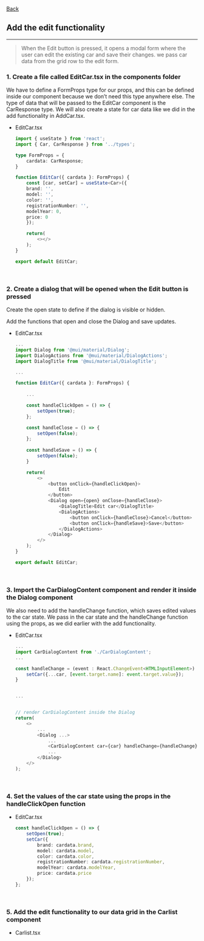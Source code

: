 [Back](README.md)

## Add the edit functionality

<hr>


> When the Edit button is pressed, it opens a modal form where the user can edit the existing car and save their changes. we pass car data from the grid row to the edit form.

### 1. Create a file called EditCar.tsx in the components folder

We have to define a FormProps type for our props, and this can be defined inside our component because we don’t need this type anywhere else. The type of data that will be passed to the EditCar component is the CarResponse type. We will also create a state for car data like we did in the add functionality in AddCar.tsx.


- EditCar.tsx
    ```typescript
    import { useState } from 'react';
    import { Car, CarResponse } from '../types';

    type FormProps = {
        cardata: CarResponse;
    }
    
    function EditCar({ cardata }: FormProps) {
        const [car, setCar] = useState<Car>({
        brand: '',
        model: '',
        color: '',
        registrationNumber: '',
        modelYear: 0,
        price: 0
        });

        return(
            <></>
        );
    }

    export default EditCar;
    ```

&nbsp;

### 2. Create a dialog that will be opened when the Edit button is pressed

Create the open state to define if the dialog is visible or hidden. 

Add the functions that open and close the Dialog and save updates.

- EditCar.tsx
    ```typescript
    ...
    import Dialog from '@mui/material/Dialog';
    import DialogActions from '@mui/material/DialogActions';
    import DialogTitle from '@mui/material/DialogTitle';

    ...

    function EditCar({ cardata }: FormProps) {
        
        ...

        const handleClickOpen = () => {
            setOpen(true);
        };

        const handleClose = () => {
            setOpen(false);
        };
        
        const handleSave = () => {
            setOpen(false);
        }

        return(
            <>
                <button onClick={handleClickOpen}>
                    Edit
                </button>
                <Dialog open={open} onClose={handleClose}>
                    <DialogTitle>Edit car</DialogTitle>
                    <DialogActions>
                        <button onClick={handleClose}>Cancel</button>
                        <button onClick={handleSave}>Save</button>
                    </DialogActions>
                </Dialog>
            </>
        );
    }

    export default EditCar;
    ```
&nbsp;

### 3. Import the CarDialogContent component and render it inside the Dialog component


We also need to add the handleChange function, which saves edited values 
to the car state. We pass in the car state and the handleChange function using the props, as we did earlier with the add functionality.

- EditCar.tsx
    ```typescript
    ...
    import CarDialogContent from './CarDialogContent';
    ...

    const handleChange = (event : React.ChangeEvent<HTMLInputElement>) => {
        setCar({...car, [event.target.name]: event.target.value});
    }


    ...


    // render CarDialogContent inside the Dialog
    return(
        <>
            ...
            <Dialog ...>
                ...
                <CarDialogContent car={car} handleChange={handleChange}/>
                ...
            </Dialog>  
        </>
    );
    ```

&nbsp;

### 4. Set the values of the car state using the props in the handleClickOpen function

- EditCar.tsx
    ```typescript
    const handleClickOpen = () => {
        setOpen(true);
        setCar({
            brand: cardata.brand,
            model: cardata.model,
            color: cardata.color,
            registrationNumber: cardata.registrationNumber,
            modelYear: cardata.modelYear,
            price: cardata.price
        });
    };
    ```
&nbsp;

### 5. Add the edit functionality to our data grid in the Carlist component

- Carlist.tsx
```typescript

```